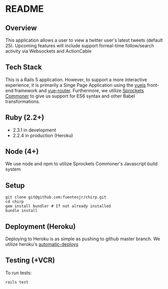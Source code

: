 # README


## Overview
This application allows a user to view a twitter user's latest tweets (default 25). Upcoming features will include support forreal-time follow/search activity via Websockets and ActionCable


## Tech Stack
This is a Rails 5 application. However, to support a more interactive experience, it is primarily a Singe Page Application using the [vuejs](https://vuejs.org/) front-end framework and [vue-router](https://github.com/vuejs/vue-router). Furthermore, we utilize [Sprockets Commoner](https://github.com/Shopify/sprockets-commoner) to give us support for ES6 syntax and other Babel transformations. 


## Ruby (2.2+)
* 2.3.1 in development
* 2.2.4 in production (Heroku)

## Node (4+)
We use node and npm to utilize Sprockets Commoner's Javascript build system

## Setup
```
git clone git@github.com:fuentesjr/chirp.git
cd chirp
gem install bundler # If not already installed
bundle install
```


## Deployment (Heroku)
Deploying to Heroku is as simple as pushing to github master branch. We utilize heroku's [automatic-deploys](https://devcenter.heroku.com/articles/github-integration#automatic-deploys)


## Testing (+VCR)
To run tests: 
```
rails test
```
